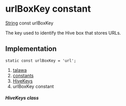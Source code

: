 
<div>

# urlBoxKey constant

</div>


[String](https://api.flutter.dev/flutter/dart-core/String-class.html)
const urlBoxKey



The key used to identify the Hive box that stores URLs.



## Implementation

``` language-dart
static const urlBoxKey = 'url';
```







1.  [talawa](../../index.md)
2.  [constants](../../constants_constants/)
3.  [HiveKeys](../../constants_constants/HiveKeys-class.md)
4.  urlBoxKey constant

##### HiveKeys class







